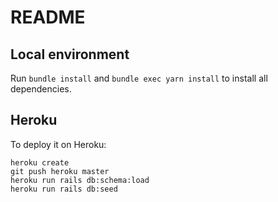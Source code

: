 # README

## Local environment

Run `bundle install` and `bundle exec yarn install` to install all dependencies.

## Heroku

To deploy it on Heroku:

```
heroku create
git push heroku master
heroku run rails db:schema:load
heroku run rails db:seed
```
